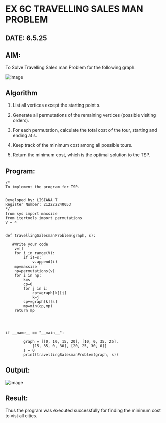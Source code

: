 # EX 6C TRAVELLING SALES MAN PROBLEM
## DATE: 6.5.25
## AIM:
To Solve Travelling Sales man Problem for the following graph.

![image](https://github.com/user-attachments/assets/653921a4-3d7b-4691-9b41-735e80f7af0b)



## Algorithm
1. List all vertices except the starting point s.

2. Generate all permutations of the remaining vertices (possible visiting orders).

3. For each permutation, calculate the total cost of the tour, starting and ending at s.

4. Keep track of the minimum cost among all possible tours.

5. Return the minimum cost, which is the optimal solution to the TSP.

## Program:
```
/*
To implement the program for TSP.


Developed by: LISIANA T
Register Number: 212222240053  
*/
from sys import maxsize
from itertools import permutations
V = 4
 

def travellingSalesmanProblem(graph, s):
 
   #Write your code
    v=[]
    for i in range(V):
        if i!=s:
            v.append(i)
    mp=maxsize
    np=permutations(v)
    for i in np:
        k=s
        cp=0
        for j in i:
            cp+=graph[k][j]
            k=j
        cp+=graph[k][s]
        mp=min(cp,mp)
    return mp
   
 
 

if __name__ == "__main__":
 
        graph = [[0, 10, 15, 20], [10, 0, 35, 25],
            [15, 35, 0, 30], [20, 25, 30, 0]]
        s = 0
        print(travellingSalesmanProblem(graph, s))
```

## Output:

![image](https://github.com/user-attachments/assets/cab10b63-a03d-45ed-b899-33b17a1374a3)


## Result:
Thus the program was executed successfully for finding the minimum cost to vist all cities.

